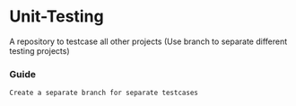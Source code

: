 # Unit-Testing
A repository to testcase all other projects (Use branch to separate different testing projects)


### Guide
```
Create a separate branch for separate testcases
```
